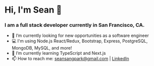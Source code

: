 # Hi, I'm Sean 👋

### I am a full stack developer currently in San Francisco, CA.

- 🔭  I’m currently looking for new opportunities as a software engineer
- 💻  I'm using Node.js React/Redux, Bootstrap, Express, PostgreSQL, MongoDB, MySQL, and more!
- 🌱  I’m currently learning TypeScript and Next.js
- 📫  How to reach me: seansangpark@gmail.com | [LinkedIn](https://www.linkedin.com/in/seansangpark/)





<!--
**seansangpark/seansangpark** is a ✨ _special_ ✨ repository because its `README.md` (this file) appears on your GitHub profile.

Here are some ideas to get you started:

- 🔭 I’m currently working on ...
- 🌱 I’m currently learning ...
- 👯 I’m looking to collaborate on ...
- 🤔 I’m looking for help with ...
- 💬 Ask me about ...
- 📫 How to reach me: ...
- 😄 Pronouns: ...
- ⚡ Fun fact: ...
-->

